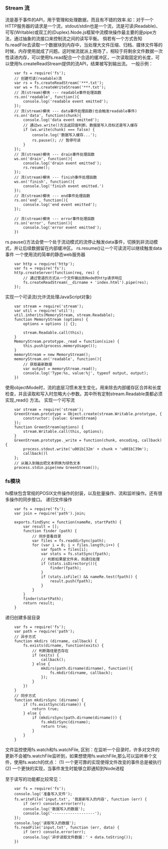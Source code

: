 ### Stream 流
流是基于事件的API，用于管理和处理数据，而且有不错的效率.如：对于一个HTTP服务器的请求是一个流，stdout/stdin也是一个流，流是可读(Readable)、可写(Writable)或双工的(Duplex).Node.js框架中流模块操作最主要的是pipe方法，通过抽象的流接口来控制流之间的读写平衡。
倘若有一个方式告知fs.readFile去读取一个数据块到内存中，当处理大文件压缩、归档、媒体文件等的时候，内存使用就成了问题。这时候流就派上用场了，相较于将剩余文件数据一次性读进内存，可以使用fs.read配合一个合适的缓冲区，一次读取固定的长度，可以使用fs.createReadStream提供的流API，结果被写到输出流。
一般示例：
```
    var fs = require('fs');
    // 创建可读(readable)流
    var rs = fs.createReadStream('***.txt');
    var ws = fs.createWriteStream('***.txt');
    // 流(stream)模块 --- readable事件处理函数
    rs.on('readable', function(){
        console.log('readable event emitted');
    });
    // 流(stream)模块 --- data事件处理函数(也会触发readable事件)
    rs.on('data', function(chunk){
        console.log('data event emitted');
        // 通过ws.write()方法返回值判断，数据是写入目标还是写入缓存
        if (ws.write(chunk) === false) {
            console.log('数据写入缓存...');
            rs.pause(); // 暂停可读
        }
    });
    // 流(stream)模块 --- drain事件处理函数
    ws.on('drain', function(){
        console.log('drain event emitted');
        rs.resume();
    });
    // 流(stream)模块 --- finish事件处理函数
    ws.on('finish', function(){
        console.log('finish event emitted.')
    });
    // 流(stream)模块 --- end事件处理函数
    rs.on('end', function(){
        console.log('end event emitted');
    });
   
    // 流(stream)模块 --- error事件处理函数
    rs.on('error', function(){
        console.log('error event emitted');
    })
```

rs.pause()方法会使一个处于流动模式的流停止触发data事件，切换到非流动模式，并让后续数据留在内部缓冲区。
rs.resume()让一个可读流可以继续触发data事件
一个使用流的简单的静态web服务器
```
    var http = require('http');
    var fs = require('fs');
    http.createServer(function(req, res) {
        // 通过管道的方式从一个文件输出到Node的http请求响应
        fs.createReadStream(__dirname + 'index.html').pipe(res);
    });
```
实现一个可读流(允许流处理JavaScript对象)
```
    var stream = require('stream');
    var util = require('util');
    util.inherits(MemoryStream, stream.Readable);
    function MemoryStream (options) {
        options = options || {};
      
        stream.Readable.call(this);
    }
    MemoryStream.prototype._read = function(size) {
        this.push(process.memoryUsage());
    }
    memoryStream = new MemoryStream();
    memoryStream.on('readable', function(){
        // 获取最新数据
        var output = memoryStream.read();
        console.log('Type:%s, value:%j', typeof output, output);
    })
```
使用objectMode时，流的底层习惯未发生变化，用来除去内部缓存区合并和长度检查，并且读取和写入时忽略大小参数。其中所有定制stream.Readable类都必须实现_read()
方法。
实现一个可写流
```
    var stream = require('stream');
    GreenStream.prototype = Object.create(stream.Writable.prototype, {
        constructor: {value: GreenStream}
    });
    function GreenStream(options) {
        stream.Writable.call(this, options);
    }
    GreenStream.prototype._write = function(chunk, encoding, callback) {
        process.stdout.write('u001b[32m' + chunk + 'u001b[39m');
        callback()l
    };
    // 从输入到输出把文本转换为绿色文本
    process.stdin.pipe(new GreenStream());
```

### fs模块
fs模块包含常规的POSIX文件操作的封装，以及批量操作、流和监听操作。还有很多操作的同步接口。
递归文件操作
```
    var fs = require('fs');
    var join = require('path').join;
    
    exports.findSync = function(nameRe, startPath) {
        var result = [];
        function finder (path) {
            // 同步查看目录
            var files = fs.readdirSync(path);
            for (var i = 0; i < files.length;i++) {
                var fpath = files[i];
                var stats = fs.statSync(fpath);
                // 判断如果是文件夹，则递归处理
                if (stats.isDirectory()){
                    finder(fpath);
                }
                if (stats.isFile() && nameRe.test(fpath)) {
                    result.push(fpath);
                }
            }
        }
        finder(startPath);
        return result;
    }
```
递归创建多层目录
```
    var fs = require('fs');
    var path = require('path');
    // 异步方式
    function mkdirs (dirname, callback) {
        fs.exists(dirname, function(exits) {
            // 判断路径是否存在
            if (exits) {
                callback();
            } else {
                mkdirs(path.dirname(dirname), function(){
                    fs.mkdir(dirname, callback);
                });
            }
        })
    }
    // 同步方式
    function mkdirsSync (dirname) {
        if (fs.existSync(dirname)) {
            return true;
        } else {
            if (mkdirsSync(path.dirname(dirname))) {
                fs.mkdirSync(dirname);
                return true;
            }
        }
    }
```
文件监控使用fs.watch和fs.watchFile, 区别：在监听一个目录时，许多对文件的更新不会被fs.watchFile监听到，如果想使用fs.watchFile,那么可以监听单个文件，使用fs.watch的优点：
(1) 一个更可靠的实现使得文件改变的事件总是被执行
(2) 一个更快的实现，当事件发生时能够立即通知到Node进程

至于读写的功能都比较常见：
```
    var fs = require('fs');
    console.log('准备写入文件');
    fs.writeFile('input.txt', '我是新写入的内容', function (err) {
        if (err) console.error(err);
        console.log('数据写入的数据');
        console.log('-------------------');
    });
    console.log('读取写入的数据');
    fs.readFile('input.txt', function (err, data) {
        if (err) console.error(err);
        console.log('异步读取文件数据：' + data.toString());
    })
```
